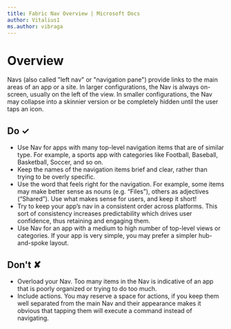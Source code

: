 ```yaml
---
title: Fabric Nav Overview | Microsoft Docs
author: Vitalius1
ms.author: vibraga
---
```


# Overview
Navs (also called &quot;left nav&quot; or &quot;navigation pane&quot;) provide links to the main areas of an app or a site. In larger configurations, the Nav is always on-screen, usually on the left of the view. In smaller configurations, the Nav may collapse into a skinnier version or be completely hidden until the user taps an icon.



## Do &#10003;
- Use Nav for apps with many top-level navigation items that are of similar type. For example, a sports app with categories like Football, Baseball, Basketball, Soccer, and so on.
- Keep the names of the navigation items brief and clear, rather than trying to be overly specific.
- Use the word that feels right for the navigation. For example, some items may make better sense as nouns (e.g. “Files”), others as adjectives (“Shared”). Use what makes sense for users, and keep it short!
- Try to keep your app’s nav in a consistent order across platforms. This sort of consistency increases predictability which drives user confidence, thus retaining and engaging them.
- Use Nav for an app with a medium to high number of top-level views or categories. If your app is very simple, you may prefer a simpler hub-and-spoke layout.


## Don't &#10008;
- Overload your Nav. Too many items in the Nav is indicative of an app that is poorly organized or trying to do too much.
- Include actions. You may reserve a space for actions, if you keep them well separated from the main Nav and their appearance makes it obvious that tapping them will execute a command instead of navigating.
